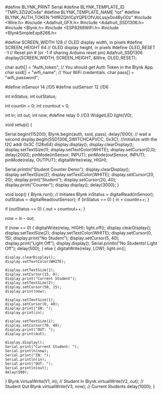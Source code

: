 #define BLYNK_PRINT Serial
#define BLYNK_TEMPLATE_ID "TMPL3ZI2dCo4e"
#define BLYNK_TEMPLATE_NAME "iot"
#define BLYNK_AUTH_TOKEN "HIfRZQh1CpYQPEOfVJbLssjx0o4ByG0z"
#include <Wire.h>
#include <Adafruit_GFX.h>
#include <Adafruit_SSD1306.h>
#include <Blynk.h>
#include <ESP8266WiFi.h>
#include <BlynkSimpleEsp8266.h>

 
#define SCREEN_WIDTH 128    // OLED display width, in pixels
#define SCREEN_HEIGHT 64    // OLED display height, in pixels
#define OLED_RESET -1       // Reset pin # (or -1 if sharing Arduino reset pin)
Adafruit_SSD1306 display(SCREEN_WIDTH, SCREEN_HEIGHT, &Wire, OLED_RESET);

char auth[] = "Auth_token";       // You should get Auth Token in the Blynk App.
char ssid[] = "wifi_name";                       // Your WiFi credentials.
char pass[] = "wifi_password";
 
#define inSensor 14 //D5
#define outSensor 12 //D6
 
int inStatus;
int outStatus;
 
int countin = 0;
int countout = 0;
 
int in;
int out;
int now;
#define relay 0 //D3
WidgetLED light(V0);

 
void setup()
{
 
  Serial.begin(115200);
  Blynk.begin(auth, ssid, pass);
  delay(1000);  // wait a second
  display.begin(SSD1306_SWITCHCAPVCC, 0x3C); //initialize with the I2C addr 0x3C (128x64)
  display.display();
  display.clearDisplay();
  display.setTextSize(1);
  display.setTextColor(WHITE);
  display.setCursor(0,0);
  delay(2000);
  pinMode(inSensor, INPUT);
  pinMode(outSensor, INPUT);
  pinMode(relay, OUTPUT);
  digitalWrite(relay, HIGH);

  Serial.println("Student Counter Demo");
  display.clearDisplay();
  display.setTextSize(2);
  display.setTextColor(WHITE);
  display.setCursor(20, 20);
  display.print("Student");
  display.setCursor(20, 40);
  display.print("Counter");
  display.display();
  delay(3000);
}
 
void loop()
{
  Blynk.run(); // Initiates Blynk
  inStatus =  digitalRead(inSensor);
  outStatus = digitalRead(outSensor);
  if (inStatus == 0)
  {
    in = countin++;
  }
 
  if (outStatus == 0)
  {
    out = countout++;
  }
 
  now = in - out;
 
  if (now <= 0)
  {
    digitalWrite(relay, HIGH);
    light.off();
    display.clearDisplay();
    display.setTextSize(2);
    display.setTextColor(WHITE);
    display.setCursor(0, 15);
    display.print("No Student");
    display.setCursor(5, 40);
    display.print("Light Off");
    display.display();
    Serial.println("No Students! Light Off");
    delay(500);
  }
  else
  {
    digitalWrite(relay, LOW);
    light.on();
 
    display.clearDisplay();
    display.setTextColor(WHITE);
 
    display.setTextSize(1);
    display.setCursor(15, 0);
    display.print("Current Student");
    display.setTextSize(2);
    display.setCursor(50, 15);
    display.print(now);
 
    display.setTextSize(1);
    display.setCursor(0, 40);
    display.print("IN: ");
    display.print(in);
 
    display.setTextSize(1);
    display.setCursor(70, 40);
    display.print("OUT: ");
    display.print(out);
 
    display.display();
    Serial.print("Current Student: ");
    Serial.println(now);
    Serial.print("IN: ");
    Serial.println(in);
    Serial.print("OUT: ");
    Serial.println(out);
    delay(500);
  }
  Blynk.virtualWrite(V1, in); // Student In
  Blynk.virtualWrite(V2, out); // Student Out
  Blynk.virtualWrite(V3, now); // Current Students
  delay(1000);
}

